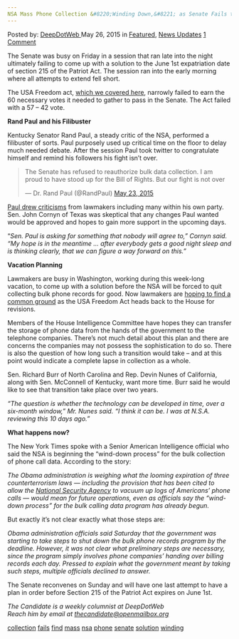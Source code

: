 ```yaml
---
NSA Mass Phone Collection &#8220;Winding Down,&#8221; as Senate Fails to Find a Solution
---
```

<article class="post-listing post-10404 post type-post status-publish format-standard has-post-thumbnail hentry  tag-collection tag-fails tag-find tag-mass tag-nsa tag-phone tag-senate tag-solution tag-winding">
    <div class="post-inner">
        <span>Posted by: <a href="https://www.deepdotweb.com/author/admin/" title="">DeepDotWeb </a></span>
    <span>May 26, 2015</span>
    <span>in <a href="https://www.deepdotweb.com/category/deepdot-news/" rel="category tag">Featured</a>, <a href="https://www.deepdotweb.com/category/news-updates/" rel="category tag">News Updates</a></span>
    <span><a href="https://www.deepdotweb.com/2015/05/26/nsa-mass-phone-collection-winding-down-as-senate-fails-to-find-a-solution/#comments">1 Comment</a></span>
    </p>
    <div class="clear"></div>
    <div class="entry">
    <p>The Senate was busy <span class="aBn" tabindex="0" data-term="goog_1895992815"><span class="aQJ">on Friday</span></span> in a session that ran late into the night ultimately failing to come up with a solution to the <span class="aBn" tabindex="0" data-term="goog_1895992816"><span class="aQJ">June 1st</span></span> expatriation date of section 215 of the Patriot Act. The session ran into the early morning where all attempts to extend fell short.</p>
    <p>The USA Freedom act, <a href="http://www.deepdotweb.com/2015/05/22/patriot-act-extension-dies-senate-ready-to-vote-on-usa-freedom-act/" target="_blank">which we covered here</a>, narrowly failed to earn the 60 necessary votes it needed to gather to pass in the Senate. The Act failed with a 57 – 42 vote.</p>
    <p><strong>Rand Paul and his Filibuster</strong></p>
    <p>Kentucky Senator Rand Paul, a steady critic of the NSA, performed a filibuster of sorts. Paul purposely used up critical time on the floor to delay much needed debate. After the session Paul took twitter to congratulate himself and remind his followers his fight isn&#8217;t over.</p>
    <blockquote class="twitter-tweet" lang="en">
    <p dir="ltr" lang="en">The Senate has refused to reauthorize bulk data collection. I am proud to have stood up for the Bill of Rights. But our fight is not over</p>
    <p>— Dr. Rand Paul (@RandPaul) <a href="https://twitter.com/RandPaul/status/601987411191721984">May 23, 2015</a></p></blockquote>
    <p><script src="//platform.twitter.com/widgets.js" async="" charset="utf-8"></script></p>
    <p><a href="http://www.washingtonpost.com/politics/senate-is-playing-chicken-with-nsa-spy-program-white-house-says/2015/05/22/796e3574-00af-11e5-833c-a2de05b6b2a4_story.html" target="_blank">Paul drew criticisms</a> from lawmakers including many within his own party. Sen. John Cornyn of Texas was skeptical that any changes Paul wanted would be approved and hopes to gain more support in the upcoming days.</p>
    <p>“<em>Sen. Paul is asking for something that nobody will agree to,” Cornyn said. “</em><em>My hope is in the meantime &#8230; after everybody gets a good night sleep and is thinking clearly, that we can figure a way forward on this.”</em></p>
    <p><strong>Vacation Planning</strong></p>
    <p>Lawmakers are busy in Washington, working during this week-long vacation, to come up with a solution before the NSA will be forced to quit collecting bulk phone records for good. Now lawmakers are <a href="http://www.nytimes.com/2015/05/26/us/politics/senate-seeks-nsa-and-phone-data-deal-during-break.html?hp&amp;action=click&amp;pgtype=Homepage&amp;module=first-column-region&amp;region=top-news&amp;WT.nav=top-news&amp;_r=0" target="_blank">hoping to find a common ground</a> as the USA Freedom Act heads back to the House for revisions.</p>
    <p>Members of the House Intelligence Committee have hopes they can transfer the storage of phone data from the hands of the government to the telephone companies. There&#8217;s not much detail about this plan and there are concerns the companies may not possess the sophistication to do so. There is also the question of how long such a transition would take – and at this point would indicate a complete lapse in collection as a whole.</p>
    <p>Sen. Richard Burr of North Carolina and Rep. Devin Nunes of California, along with Sen. McConnell of Kentucky, want more time. Burr said he would like to see that transition take place over two years.</p>
    <p><em>“The question is whether the technology can be developed in time, over a six-month window,” Mr. Nunes said. “I think it can be. I was at N.S.A. reviewing this 10 days ago.”</em></p>
    <p><strong>What happens now?</strong></p>
    <p>The New York Times spoke with a Senior American Intelligence official who said the NSA is beginning the “wind-down process” for the bulk collection of phone call data. According to the story:</p>
    <p><em>The Obama administration is weighing what the looming expiration of three counterterrorism laws — including the provision that has been cited to allow the <a href="http://topics.nytimes.com/top/reference/timestopics/organizations/n/national_security_agency/index.html?inline=nyt-org" target="_blank">National Security Agency</a> to vacuum up logs of Americans’ phone calls — would mean for future operations, even as officials say the “wind-down process” for the bulk calling data program has already begun.</em></p>
    <p>But exactly it&#8217;s not clear exactly what those steps are:</p>
    <p><em>Obama administration officials said <span class="aBn" tabindex="0" data-term="goog_1895992817"><span class="aQJ">Saturday</span></span> that the government was starting to take steps to shut down the bulk phone records program by the deadline. However, it was not clear what preliminary steps are necessary, since the program simply involves phone companies’ handing over billing records each day. Pressed to explain what the government meant by taking such steps, multiple officials declined to answer.</em></p>
    <p>The Senate reconvenes <span class="aBn" tabindex="0" data-term="goog_1895992818"><span class="aQJ">on Sunday</span></span> and will have one last attempt to have a plan in order before Section 215 of the Patriot Act expires on <span class="aBn" tabindex="0" data-term="goog_1895992819"><span class="aQJ">June 1st</span></span>.</p>
    <p><em>The Candidate is a weekly columnist at DeepDotWeb</em><br/>
    <em>Reach him by email at <a href="mailto:thecandidate@openmailbox.org" target="_blank">thecandidate@openmailbox.org</a></em></p>
    </div>
    <a href="https://www.deepdotweb.com/tag/collection/" rel="tag">collection</a> <a href="https://www.deepdotweb.com/tag/fails/" rel="tag">fails</a> <a href="https://www.deepdotweb.com/tag/find/" rel="tag">find</a> <a href="https://www.deepdotweb.com/tag/mass/" rel="tag">mass</a> <a href="https://www.deepdotweb.com/tag/nsa/" rel="tag">nsa</a> <a href="https://www.deepdotweb.com/tag/phone/" rel="tag">phone</a> <a href="https://www.deepdotweb.com/tag/senate/" rel="tag">senate</a> <a href="https://www.deepdotweb.com/tag/solution/" rel="tag">solution</a> <a href="https://www.deepdotweb.com/tag/winding/" rel="tag">winding</a></span> <span style="display:none" class="updated">2015-05-26</span>
    <div style="display:none" class="vcard author" itemprop="author" itemscope itemtype="http://schema.org/Person"><strong class="fn" itemprop="name">
    

